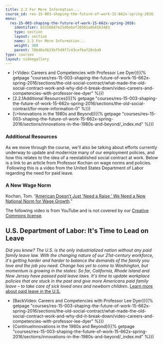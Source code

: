```yaml
---
title: 2.2 For More Information...
course_id: res-15-003-shaping-the-future-of-work-15-662x-spring-2016
menu:
  res-15-003-shaping-the-future-of-work-15-662x-spring-2016:
    identifier: 83316687e25d0ebef20581a0b8163483
    type: section
    layout: section
    name: 2.2 For More Information...
    weight: 380
    parent: 70bd0a3633bf549f7c43cefbaf26cba9
type: courses
layout: videogallery
---
```

*   [<Video: Careers and Competencies with Professor Lee Dyer]({{% getpage "courses/res-15-003-shaping-the-future-of-work-15-662x-spring-2016/sections/the-old-social-contract/what-made-the-old-social-contract-work-and-why-did-it-break-down/video-careers-and-competencies-with-professor-lee-dyer" %}})
*   [2.2.1Additional Resources]({{% getpage "courses/res-15-003-shaping-the-future-of-work-15-662x-spring-2016/sections/the-old-social-contract/for-more-information-0" %}})
*   [\\>Innovations in the 1980s and Beyond]({{% getpage "courses/res-15-003-shaping-the-future-of-work-15-662x-spring-2016/sections/innovations-in-the-1980s-and-beyond/_index.md" %}})

### Additional Resources

As we move through the course, we'll also be talking about efforts currently underway to update and modernize many of our employment policies, and how this relates to the idea of a reestablished social contract at work. Below is a link to an article from Professor Kochan on wage norms and policies.  Following this is a video from the United States Department of Labor regarding the need for paid leave.

### A New Wage Norm

Kochan, Tom. “[American Doesn’t Just 'Need a Raise,' We Need a New National Norm for Wage Growth](https://theconversation.com/america-doesnt-just-need-a-raise-we-need-a-new-national-norm-for-wage-growth-46831).”

The following video is from YouTube and is not covered by our [Creative Commons license](/terms/#cc).

U.S. Department of Labor: It's Time to Lead on Leave
----------------------------------------------------

_Did you know? The U.S. is the only industrialized nation without any paid family leave law. With the changing nature of our 21st-century workforce, it's getting harder and harder to balance the demands of the family you love and the job you need. Change has yet to come to Washington, but momentum is growing in the states: So far, California, Rhode Island and New Jersey have passed paid leave laws. It's time to update workplace policies that are stuck in the past and give more Americans paid family leave – to take care of sick loved ones and newborn children_. [Learn more about paid leave in the U.S.](https://www.dol.gov/general/topic/benefits-leave)

*   [BackVideo: Careers and Competencies with Professor Lee Dyer]({{% getpage "courses/res-15-003-shaping-the-future-of-work-15-662x-spring-2016/sections/the-old-social-contract/what-made-the-old-social-contract-work-and-why-did-it-break-down/video-careers-and-competencies-with-professor-lee-dyer" %}})
*   [ContinueInnovations in the 1980s and Beyond]({{% getpage "courses/res-15-003-shaping-the-future-of-work-15-662x-spring-2016/sections/innovations-in-the-1980s-and-beyond/_index.md" %}})